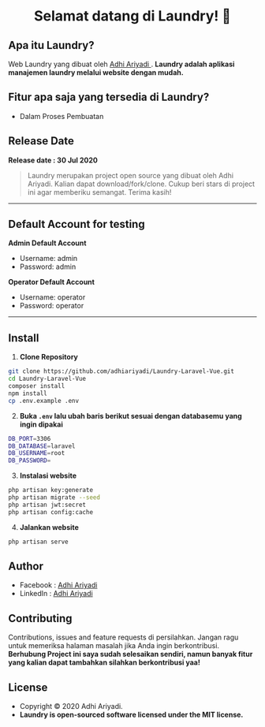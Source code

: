 <h1 align="center">Selamat datang di Laundry! 👋</h1>

## Apa itu Laundry?

Web Laundry yang dibuat oleh <a href="https://github.com/adhiariyadi"> Adhi Ariyadi </a>. **Laundry adalah aplikasi manajemen laundry melalui website dengan mudah.**

## Fitur apa saja yang tersedia di Laundry?

-   Dalam Proses Pembuatan

## Release Date

**Release date : 30 Jul 2020**

> Laundry merupakan project open source yang dibuat oleh Adhi Ariyadi. Kalian dapat download/fork/clone. Cukup beri stars di project ini agar memberiku semangat. Terima kasih!

---

## Default Account for testing

**Admin Default Account**

-   Username: admin
-   Password: admin

**Operator Default Account**

-   Username: operator
-   Password: operator

---

## Install

1. **Clone Repository**

```bash
git clone https://github.com/adhiariyadi/Laundry-Laravel-Vue.git
cd Laundry-Laravel-Vue
composer install
npm install
cp .env.example .env
```

2. **Buka `.env` lalu ubah baris berikut sesuai dengan databasemu yang ingin dipakai**

```bash
DB_PORT=3306
DB_DATABASE=laravel
DB_USERNAME=root
DB_PASSWORD=
```

3. **Instalasi website**

```bash
php artisan key:generate
php artisan migrate --seed
php artisan jwt:secret
php artisan config:cache
```

4. **Jalankan website**

```bash
php artisan serve
```

## Author

-   Facebook : <a href="https://web.facebook.com/adhiariyadi.me/"> Adhi Ariyadi</a>
-   LinkedIn : <a href="https://www.linkedin.com/in/adhiariyadi/"> Adhi Ariyadi</a>

## Contributing

Contributions, issues and feature requests di persilahkan.
Jangan ragu untuk memeriksa halaman masalah jika Anda ingin berkontribusi. **Berhubung Project ini saya sudah selesaikan sendiri, namun banyak fitur yang kalian dapat tambahkan silahkan berkontribusi yaa!**

## License

-   Copyright © 2020 Adhi Ariyadi.
-   **Laundry is open-sourced software licensed under the MIT license.**
